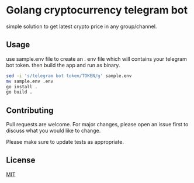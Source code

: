 # Golang cryptocurrency telegram bot

simple solution to get latest crypto price in any group/channel.

## Usage

use sample.env file to create an . env file which will contains your telegram bot token. then build the app and run as binary.

```bash
sed -i 's/telegram bot token/TOKEN/g' sample.env 
mv sample.env .env
go install . 
go build . 
```


## Contributing
Pull requests are welcome. For major changes, please open an issue first to discuss what you would like to change.

Please make sure to update tests as appropriate.

## License
[MIT](https://choosealicense.com/licenses/mit/)